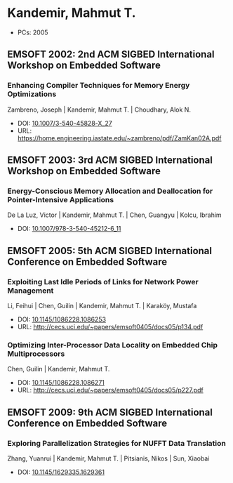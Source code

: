 # Kandemir, Mahmut T.

* PCs: 2005

## EMSOFT 2002: 2nd ACM SIGBED International Workshop on Embedded Software

### Enhancing Compiler Techniques for Memory Energy Optimizations
Zambreno, Joseph | Kandemir, Mahmut T. | Choudhary, Alok N.
* DOI: [10.1007/3-540-45828-X_27](https://doi.org/10.1007/3-540-45828-X_27)
* URL: <https://home.engineering.iastate.edu/~zambreno/pdf/ZamKan02A.pdf>

## EMSOFT 2003: 3rd ACM SIGBED International Workshop on Embedded Software

### Energy-Conscious Memory Allocation and Deallocation for Pointer-Intensive Applications
De La Luz, Victor | Kandemir, Mahmut T. | Chen, Guangyu | Kolcu, Ibrahim
* DOI: [10.1007/978-3-540-45212-6_11](https://doi.org/10.1007/978-3-540-45212-6_11)

## EMSOFT 2005: 5th ACM SIGBED International Conference on Embedded Software

### Exploiting Last Idle Periods of Links for Network Power Management
Li, Feihui | Chen, Guilin | Kandemir, Mahmut T. | Karaköy, Mustafa
* DOI: [10.1145/1086228.1086253](https://doi.org/10.1145/1086228.1086253)
* URL: <http://cecs.uci.edu/~papers/emsoft0405/docs05/p134.pdf>

### Optimizing Inter-Processor Data Locality on Embedded Chip Multiprocessors
Chen, Guilin | Kandemir, Mahmut T.
* DOI: [10.1145/1086228.1086271](https://doi.org/10.1145/1086228.1086271)
* URL: <http://cecs.uci.edu/~papers/emsoft0405/docs05/p227.pdf>

## EMSOFT 2009: 9th ACM SIGBED International Conference on Embedded Software

### Exploring Parallelization Strategies for NUFFT Data Translation
Zhang, Yuanrui | Kandemir, Mahmut T. | Pitsianis, Nikos | Sun, Xiaobai
* DOI: [10.1145/1629335.1629361](https://doi.org/10.1145/1629335.1629361)

